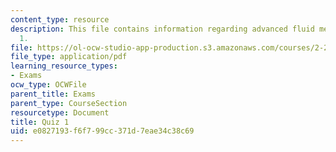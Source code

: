 ```yaml
---
content_type: resource
description: This file contains information regarding advanced fluid mechanics, quiz
  1.
file: https://ol-ocw-studio-app-production.s3.amazonaws.com/courses/2-25-advanced-fluid-mechanics-fall-2013/e0827193f6f799cc371d7eae34c38c69_MIT2_25F13_Quiz1.pdf
file_type: application/pdf
learning_resource_types:
- Exams
ocw_type: OCWFile
parent_title: Exams
parent_type: CourseSection
resourcetype: Document
title: Quiz 1
uid: e0827193-f6f7-99cc-371d-7eae34c38c69
---
```

